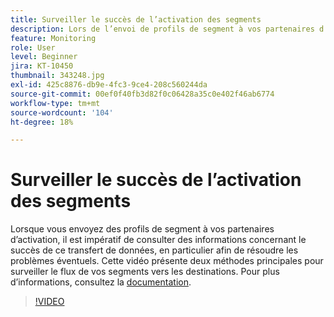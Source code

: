 ```yaml
---
title: Surveiller le succès de l’activation des segments
description: Lors de l’envoi de profils de segment à vos partenaires d’activation, il est impératif de consulter les informations concernant le succès de ce transfert de données, en particulier y.. (Les descriptions doivent comporter entre 60 et 160 caractères).
feature: Monitoring
role: User
level: Beginner
jira: KT-10450
thumbnail: 343248.jpg
exl-id: 425c8876-db9e-4fc3-9ce4-208c560244da
source-git-commit: 00ef0f40fb3d82f0c06428a35c0e402f46ab6774
workflow-type: tm+mt
source-wordcount: '104'
ht-degree: 18%

---
```


# Surveiller le succès de l’activation des segments

Lorsque vous envoyez des profils de segment à vos partenaires d’activation, il est impératif de consulter des informations concernant le succès de ce transfert de données, en particulier afin de résoudre les problèmes éventuels. Cette vidéo présente deux méthodes principales pour surveiller le flux de vos segments vers les destinations. Pour plus dʼinformations, consultez la [documentation](https://experienceleague.adobe.com/docs/experience-platform/dataflows/ui/monitor-segments.html?lang=en).

>[!VIDEO](https://video.tv.adobe.com/v/343248/?learn=on)


